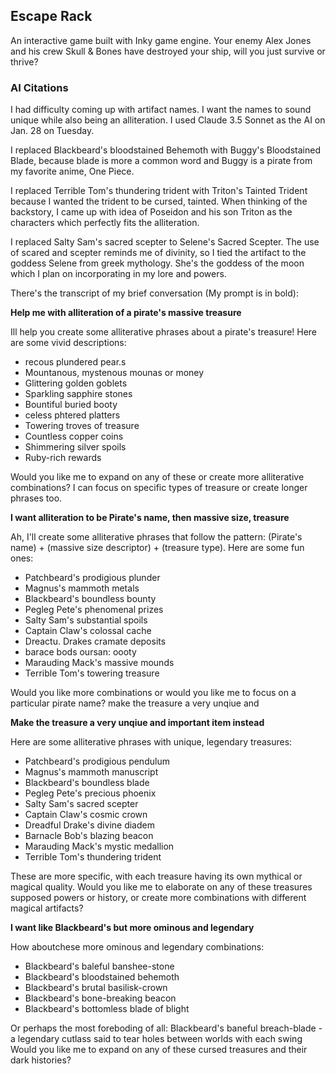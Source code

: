 ## Escape Rack

An interactive game built with Inky game engine. Your enemy Alex Jones and his crew Skull & Bones have destroyed your ship, will you just survive or thrive?

### AI Citations

I had difficulty coming up with artifact names. I want the names to sound unique while also being an alliteration. I used Claude 3.5 Sonnet as the AI on Jan. 28 on Tuesday.

I replaced Blackbeard's bloodstained Behemoth with Buggy's Bloodstained Blade, because blade is more a common word and Buggy is a
pirate from my favorite anime, One Piece. 

I replaced Terrible Tom's thundering trident with Triton's Tainted Trident because I wanted
the trident to be cursed, tainted. When thinking of the backstory, I came up with idea of Poseidon and his son Triton as the characters
which perfectly fits the alliteration.

I replaced Salty Sam's sacred scepter to Selene's Sacred Scepter. The use of scared and scepter reminds me of divinity, so I tied the 
artifact to the goddess Selene from greek mythology. She's the goddess of the moon which I plan on incorporating in my lore and powers.

There's the transcript of my brief conversation (My prompt is in bold):

**Help me with alliteration of a pirate's massive treasure**

Ill help you create some alliterative phrases about a pirate's treasure! Here are some vivid descriptions:

- recous plundered pear.s
- Mountanous, mystenous mounas or money
- Glittering golden goblets
- Sparkling sapphire stones
- Bountiful buried booty
- celess phtered platters
- Towering troves of treasure
- Countless copper coins
- Shimmering silver spoils
- Ruby-rich rewards

Would you like me to expand on any of these or create more alliterative combinations? I can focus on specific types of treasure or create longer phrases too.

**I want alliteration to be Pirate's name, then massive size, treasure**

Ah, I'll create some alliterative phrases that follow the pattern: (Pirate's name) + (massive size descriptor) + (treasure type). Here are some fun ones:

- Patchbeard's prodigious plunder
- Magnus's mammoth metals
- Blackbeard's boundless bounty
- Pegleg Pete's phenomenal prizes
- Salty Sam's substantial spoils
- Captain Claw's colossal cache
- Dreactu. Drakes cramate deposits
- barace bods oursan: oooty
- Marauding Mack's massive mounds
- Terrible Tom's towering treasure

Would you like more combinations or would you like me to focus on a particular pirate name?
make the treasure a very unqiue and

**Make the treasure a very unqiue and important item instead**

Here are some alliterative phrases with unique, legendary treasures:

- Patchbeard's prodigious pendulum
- Magnus's mammoth manuscript
- Blackbeard's boundless blade
- Pegleg Pete's precious phoenix
- Salty Sam's sacred scepter
- Captain Claw's cosmic crown
- Dreadful Drake's divine diadem
- Barnacle Bob's blazing beacon
- Marauding Mack's mystic medallion
- Terrible Tom's thundering trident

These are more specific, with each treasure having its own mythical or magical quality. Would you like me to elaborate on any of these treasures
supposed powers or history, or create more combinations with different magical artifacts?

**I want like Blackbeard's but more ominous and legendary**

How aboutchese more ominous and legendary combinations:

- Blackbeard's baleful banshee-stone
- Blackbeard's bloodstained behemoth
- Blackbeard's brutal basilisk-crown
- Blackbeard's bone-breaking beacon
- Blackbeard's bottomless blade of blight

Or perhaps the most foreboding of all:
Blackbeard's baneful breach-blade - a legendary cutlass said to tear holes between worlds with each swing
Would you like me to expand on any of these cursed treasures and their dark histories?
